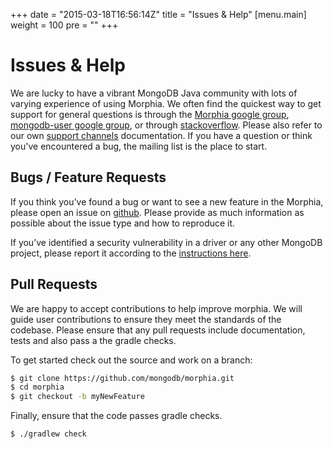 +++
date = "2015-03-18T16:56:14Z"
title = "Issues & Help"
[menu.main]
  weight = 100
  pre = "<i class='fa fa-life-ring'></i>"
+++

# Issues & Help

We are lucky to have a vibrant MongoDB Java community with lots of varying
experience of using Morphia.  We often find the quickest way to get support for
general questions is through the [Morphia google group](https://groups.google.com/forum/#!forum/morphia),
[mongodb-user google group](http://groups.google.com/group/mongodb-user),
or through [stackoverflow](https://stackoverflow.com/questions/tagged/morphia).  Please also
refer to our own [support channels](http://www.mongodb.org/about/support) documentation.  If you have a question or think you've 
encountered a bug, the mailing list is the place to start.

## Bugs / Feature Requests

If you think you’ve found a bug or want to see a new feature in the Morphia, please open an issue on
 [github](https://github.com/mongodb/morphia/issues). Please provide as much information as possible about the issue type and how to 
 reproduce it.

If you’ve identified a security vulnerability in a driver or any other
MongoDB project, please report it according to the [instructions here](http://docs.mongodb.org/manual/tutorial/create-a-vulnerability-report).

## Pull Requests

We are happy to accept contributions to help improve morphia.  We will guide user contributions to ensure they meet the standards of the 
codebase. Please ensure that any pull requests include documentation, tests and also pass a the gradle checks.

To get started check out the source and work on a branch:

```bash
$ git clone https://github.com/mongodb/morphia.git
$ cd morphia
$ git checkout -b myNewFeature
```

Finally, ensure that the code passes gradle checks.
```bash
$ ./gradlew check
```
